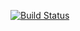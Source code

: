 [![Build Status](https://travis-ci.com/maijuli04/classproject.svg?branch=master)](https://travis-ci.com/maijuli04/classproject)
